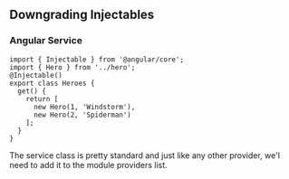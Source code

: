 ## Downgrading Injectables
### Angular Service

```
import { Injectable } from '@angular/core';
import { Hero } from '../hero';
@Injectable()
export class Heroes {
  get() {
    return [
      new Hero(1, 'Windstorm'),
      new Hero(2, 'Spiderman')
    ];
  }
}
```

<aside class="notes">
The service class is pretty standard and just like any other provider, we'l need to add it to the module providers list.
</aside>